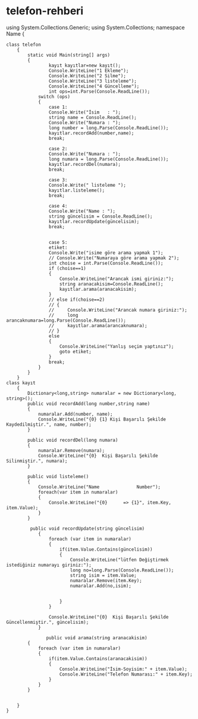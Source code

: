 # telefon-rehberi

using System.Collections.Generic;
using System.Collections;
namespace Name
{
    
    class telefon
        {
            static void Main(string[] args)
            {
                    kayıt kayıtlar=new kayıt();
                    Console.WriteLine("1 Ekleme");
                    Console.WriteLine("2 Silme");
                    Console.WriteLine("3 listeleme");
                    Console.WriteLine("4 Güncelleme");
                    int ops=int.Parse(Console.ReadLine());
                switch (ops)
                {
                    case 1:
                    Console.Write("İsim   : ");
                    string name = Console.ReadLine();
                    Console.Write("Numara : ");
                    long number = long.Parse(Console.ReadLine());
                    kayıtlar.recordAdd(number,name);
                    break;

                    case 2:
                    Console.Write("Numara : ");
                    long numara = long.Parse(Console.ReadLine());
                    kayıtlar.recordDel(numara);
                    break;

                    case 3:
                    Console.Write(" listeleme ");
                    kayıtlar.listeleme();
                    break;

                    case 4:
                    Console.Write("Name : ");
                    string güncelisim = Console.ReadLine();
                    kayıtlar.recordUpdate(güncelisim);
                    break;

                    
                    case 5:
                    etiket:
                    Console.Write("isime göre arama yapmak 1");
                    // Console.Write("Numaraya göre arama yapmak 2");
                    int choise = int.Parse(Console.ReadLine());
                    if (choise==1)
                    {
                        Console.WriteLine("Arancak ismi giriniz:");
                        string aranacakisim=Console.ReadLine();
                        kayıtlar.arama(aranacakisim);
                    }
                    // else if(choise==2)
                    // {
                    //     Console.WriteLine("Arancak numara giriniz:");
                    //     long arancaknumara=long.Parse(Console.ReadLine());
                    //     kayıtlar.arama(arancaknumara);
                    // } 
                    else
                    {
                        Console.WriteLine("Yanlış seçim yaptınız");
                        goto etiket;
                    }
                    break;
                }
            }
        }
    class kayıt
        {
            Dictionary<long,string> numaralar = new Dictionary<long, string>();
            public void recordAdd(long number,string name)
            {
                numaralar.Add(number, name);
                Console.WriteLine("{0} {1} Kişi Başarılı Şekilde Kaydedilmiştir.", name, number);
            }   

            public void recordDel(long numara)
            {
                numaralar.Remove(numara);
                Console.WriteLine("{0}  Kişi Başarılı Şekilde Silinmiştir.", numara);
            }

            public void listeleme()
            {
                Console.WriteLine("Name              Number");
                foreach(var item in numaralar)
                {
                    Console.WriteLine("{0}      => {1}", item.Key, item.Value);
                }
            }

             public void recordUpdate(string güncelisim)
                {
                    foreach (var item in numaralar)
                    {
                        if(item.Value.Contains(güncelisim))
                        {
                            Console.WriteLine("lütfen Değiştirmek istediğiniz numarayı giriniz:");
                            long no=long.Parse(Console.ReadLine());
                            string isim = item.Value;
                            numaralar.Remove(item.Key);
                            numaralar.Add(no,isim);

                    
                        }
                    }

                    Console.WriteLine("{0}  Kişi Başarılı Şekilde Güncellenmiştir.", güncelisim);
                }

                   public void arama(string aranacakisim)
            {
                foreach (var item in numaralar)
                {
                    if(item.Value.Contains(aranacakisim))
                    {
                        Console.WriteLine("İsim-Soyisim:" + item.Value);
                        Console.WriteLine("Telefon Numarası:" + item.Key);
                    }
                }
            }   

            
        }
    }
